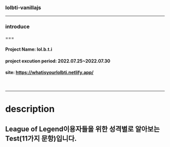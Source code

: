 ### lolbti-vanillajs
---
### introduce
===
#### Project Name: lol.b.t.i

#### project excution period: 2022.07.25~2022.07.30

#### site: <a href="https://whatisyourlolbti.netlify.app/">https://whatisyourlolbti.netlify.app/</a>
</br>

---
description 
===

## League of Legend이용자들을 위한 성격별로 알아보는 Test(11가지 문항)입니다.

